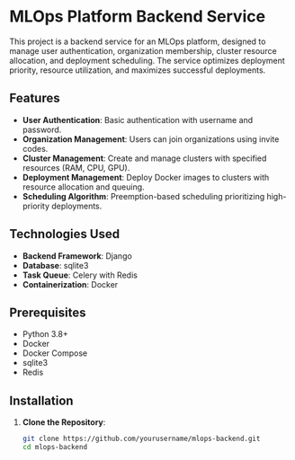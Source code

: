 # MLOps Platform Backend Service

This project is a backend service for an MLOps platform, designed to manage user authentication, organization membership, cluster resource allocation, and deployment scheduling. The service optimizes deployment priority, resource utilization, and maximizes successful deployments.

## Features

- **User Authentication**: Basic authentication with username and password.
- **Organization Management**: Users can join organizations using invite codes.
- **Cluster Management**: Create and manage clusters with specified resources (RAM, CPU, GPU).
- **Deployment Management**: Deploy Docker images to clusters with resource allocation and queuing.
- **Scheduling Algorithm**: Preemption-based scheduling prioritizing high-priority deployments.

## Technologies Used

- **Backend Framework**: Django
- **Database**: sqlite3
- **Task Queue**: Celery with Redis
- **Containerization**: Docker

## Prerequisites

- Python 3.8+
- Docker
- Docker Compose
- sqlite3
- Redis

## Installation

1. **Clone the Repository**:

   ```bash
   git clone https://github.com/yourusername/mlops-backend.git
   cd mlops-backend
